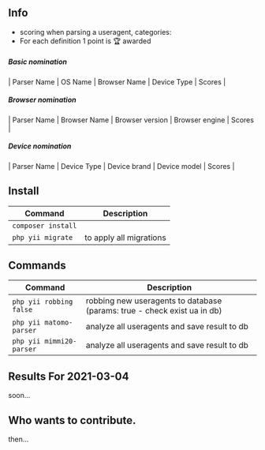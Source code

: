 Info
---
* scoring when parsing a useragent, categories:
* For each definition 1 point is 🏆 awarded

##### Basic nomination
| Parser Name | OS Name | Browser Name | Device Type | Scores |

##### Browser nomination
| Parser Name | Browser Name | Browser version | Browser engine | Scores |

##### Device nomination
| Parser Name | Device Type | Device brand | Device model | Scores |


Install 
---
| Command | Description |
| --- | --- |
| `composer install`                      |                         |
| `php yii migrate` | to apply all migrations | 
 
Commands  
---
| Command | Description |
| --- | --- |
| `php yii robbing false` | robbing new useragents to database (params:  true - check exist ua in db)  |
| `php yii matomo-parser`  | analyze all useragents and save result to db |
| `php yii mimmi20-parser`  | analyze all useragents and save result to db |


Results For 2021-03-04
---
soon...


Who wants to contribute.
---
then...